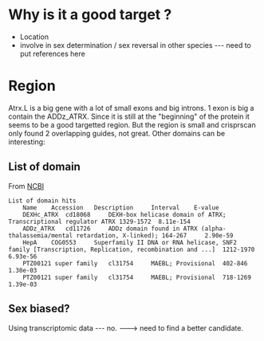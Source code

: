 # Why is it a good target ?

- Location
- involve in sex determination / sex reversal in other species --- need to put references here

# Region

Atrx.L is a big gene with a lot of small exons and big introns. 1 exon is big a contain the ADDz_ATRX. Since it is still at the "beginning" of the protein it seems to be a good targetted region.
But the region is small and crisprscan only found 2 overlapping guides, not great. Other domains can be interesting:

## List of domain
From [NCBI](https://www.ncbi.nlm.nih.gov/Structure/cdd/wrpsb.cgi?INPUT_TYPE=live&SEQUENCE=XP_018085253.1)

```
List of domain hits
	Name 	Accession 	Description 	Interval 	E-value
	DEXHc_ATRX 	cd18068 	DEXH-box helicase domain of ATRX; Transcriptional regulator ATRX 1329-1572 	8.11e-154
	ADDz_ATRX 	cd11726 	ADDz domain found in ATRX (alpha-thalassemia/mental retardation, X-linked); 164-267 	2.90e-59
	HepA 	COG0553 	Superfamily II DNA or RNA helicase, SNF2 family [Transcription, Replication, recombination and ...]  1212-1970 	6.93e-56
	PTZ00121 super family 	cl31754 	MAEBL; Provisional  402-846 	1.30e-03
	PTZ00121 super family 	cl31754 	MAEBL; Provisional  718-1269 	1.39e-03
```

## Sex biased?

Using transcriptomic data --- no. ---> need to find a better candidate.
